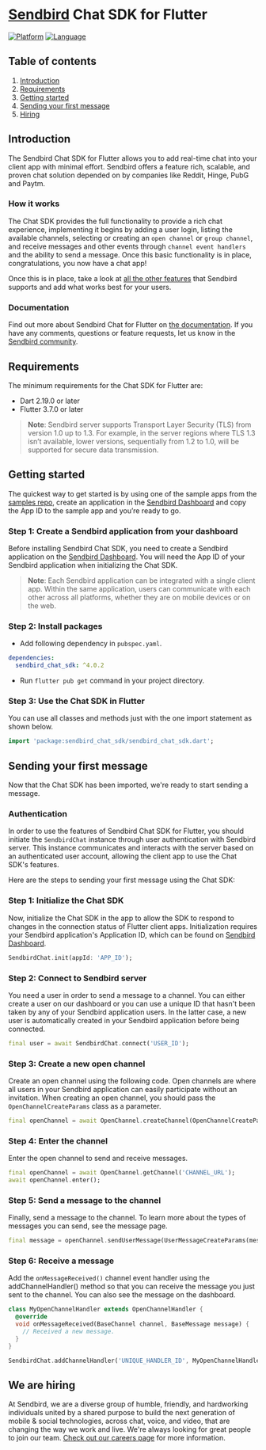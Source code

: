 # [Sendbird](https://sendbird.com) Chat SDK for Flutter

[![Platform](https://img.shields.io/badge/platform-flutter-blue)](https://flutter.dev/)
[![Language](https://img.shields.io/badge/language-dart-blue)](https://dart.dev/)

## Table of contents

1. [Introduction](#introduction)
2. [Requirements](#requirements)
3. [Getting started](#getting-started)
4. [Sending your first message](#sending-your-first-message)
5. [Hiring](#we-are-hiring)

## Introduction

The Sendbird Chat SDK for Flutter allows you to add real-time chat into your client app with minimal effort. Sendbird offers a feature rich, scalable, and proven chat solution depended on by companies like Reddit, Hinge, PubG and Paytm.

### How it works

The Chat SDK provides the full functionality to provide a rich chat experience, implementing it begins by adding a user login, listing the available channels, selecting or creating an `open channel` or `group channel`, and receive messages and other events through `channel event handlers` and the ability to send a message. Once this basic functionality is in place, congratulations, you now have a chat app!

Once this is in place, take a look at [all the other features](https://sendbird.com/products/chat-messaging/features) that Sendbird supports and add what works best for your users.

### Documentation

Find out more about Sendbird Chat for Flutter on [the documentation](https://st.sendbird.com/docs/chat/v4/flutter/overview). If you have any comments, questions or feature requests, let us know in the [Sendbird community](https://community.sendbird.com).

## Requirements

The minimum requirements for the Chat SDK for Flutter are:
- Dart 2.19.0 or later
- Flutter 3.7.0 or later

> **Note**: Sendbird server supports Transport Layer Security (TLS) from version 1.0 up to 1.3. For example, in the server regions where TLS 1.3 isn’t available, lower versions, sequentially from 1.2 to 1.0, will be supported for secure data transmission.

## Getting started

The quickest way to get started is by using one of the sample apps from the [samples repo](https://github.com/sendbird/sendbird-chat-sample-flutter), create an application in the [Sendbird Dashboard](https://dashboard.sendbird.com) and copy the App ID to the sample app and you’re ready to go.

### Step 1: Create a Sendbird application from your dashboard

Before installing Sendbird Chat SDK, you need to create a Sendbird application on the [Sendbird Dashboard](https://dashboard.sendbird.com). You will need the App ID of your Sendbird application when initializing the Chat SDK.

> **Note**: Each Sendbird application can be integrated with a single client app. Within the same application, users can communicate with each other across all platforms, whether they are on mobile devices or on the web.

### Step 2: Install packages
- Add following dependency in `pubspec.yaml`.

```yaml
dependencies:
  sendbird_chat_sdk: ^4.0.2
```

- Run `flutter pub get` command in your project directory.

### Step 3: Use the Chat SDK in Flutter

You can use all classes and methods just with the one import statement as shown below.

```dart
import 'package:sendbird_chat_sdk/sendbird_chat_sdk.dart';
```

## Sending your first message

Now that the Chat SDK has been imported, we're ready to start sending a message.

### Authentication

In order to use the features of Sendbird Chat SDK for Flutter, you should initiate the `SendbirdChat` instance through user authentication with Sendbird server. This instance communicates and interacts with the server based on an authenticated user account, allowing the client app to use the Chat SDK's features.

Here are the steps to sending your first message using the Chat SDK:

### Step 1: Initialize the Chat SDK

Now, initialize the Chat SDK in the app to allow the SDK to respond to changes in the connection status of Flutter client apps. Initialization requires your Sendbird application's Application ID, which can be found on [Sendbird Dashboard](https://dashboard.sendbird.com).

```dart
SendbirdChat.init(appId: 'APP_ID');
```

### Step 2: Connect to Sendbird server

You need a user in order to send a message to a channel. You can either create a user on our dashboard or you can use a unique ID that hasn't been taken by any of your Sendbird application users. In the latter case, a new user is automatically created in your Sendbird application before being connected.

```dart
final user = await SendbirdChat.connect('USER_ID');
```

### Step 3: Create a new open channel

Create an open channel using the following code. Open channels are where all users in your Sendbird application can easily participate without an invitation. When creating an open channel, you should pass the `OpenChannelCreateParams` class as a parameter.

```dart
final openChannel = await OpenChannel.createChannel(OpenChannelCreateParams());
```

### Step 4: Enter the channel

Enter the open channel to send and receive messages.

```dart
final openChannel = await OpenChannel.getChannel('CHANNEL_URL');
await openChannel.enter();
```

### Step 5: Send a message to the channel

Finally, send a message to the channel. To learn more about the types of messages you can send, see the message page.

```dart
final message = openChannel.sendUserMessage(UserMessageCreateParams(message: 'MESSAGE'));
```

### Step 6: Receive a message

Add the `onMessageReceived()` channel event handler using the addChannelHandler() method so that you can receive the message you just sent to the channel. You can also see the message on the dashboard.

```dart
class MyOpenChannelHandler extends OpenChannelHandler {
  @override
  void onMessageReceived(BaseChannel channel, BaseMessage message) {
    // Received a new message.
  }
}

SendbirdChat.addChannelHandler('UNIQUE_HANDLER_ID', MyOpenChannelHandler());
```

## We are hiring

At Sendbird, we are a diverse group of humble, friendly, and hardworking individuals united by a shared purpose to build the next generation of mobile & social technologies, across chat, voice, and video, that are changing the way we work and live. We're always looking for great people to join our team. [Check out our careers page](https://sendbird.com/careers) for more information.